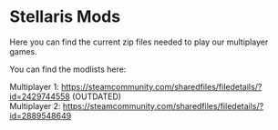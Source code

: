 # Stellaris Mods
Here you can find the current zip files needed to play our multiplayer games. 

You can find the modlists here:

Multiplayer 1: https://steamcommunity.com/sharedfiles/filedetails/?id=2429744558 (OUTDATED)  
Multiplayer 2: https://steamcommunity.com/sharedfiles/filedetails/?id=2889548649
